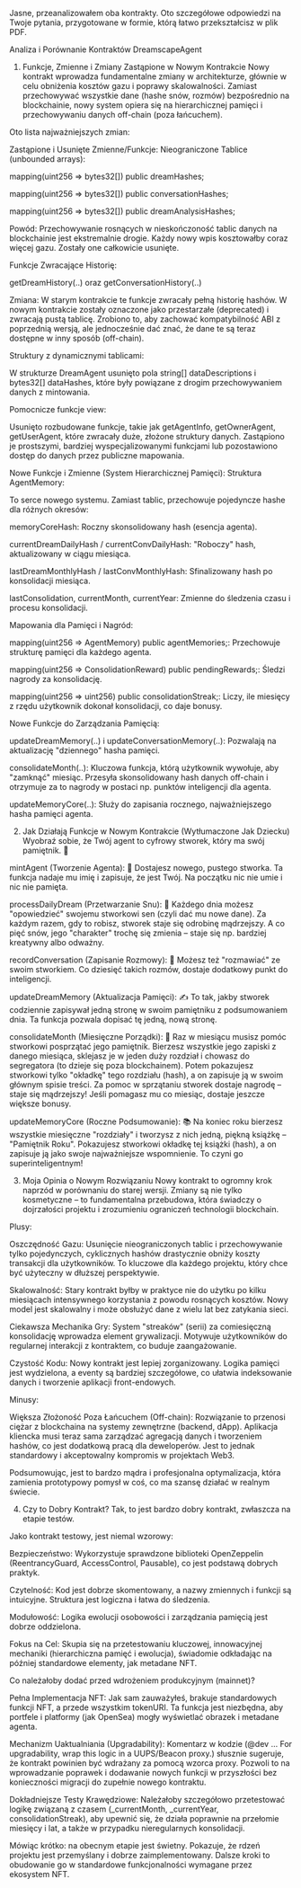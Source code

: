 Jasne, przeanalizowałem oba kontrakty. Oto szczegółowe odpowiedzi na Twoje pytania, przygotowane w formie, którą łatwo przekształcisz w plik PDF.

Analiza i Porównanie Kontraktów DreamscapeAgent
1. Funkcje, Zmienne i Zmiany Zastąpione w Nowym Kontrakcie
Nowy kontrakt wprowadza fundamentalne zmiany w architekturze, głównie w celu obniżenia kosztów gazu i poprawy skalowalności. Zamiast przechowywać wszystkie dane (hashe snów, rozmów) bezpośrednio na blockchainie, nowy system opiera się na hierarchicznej pamięci i przechowywaniu danych off-chain (poza łańcuchem).

Oto lista najważniejszych zmian:

Zastąpione i Usunięte Zmienne/Funkcje:
Nieograniczone Tablice (unbounded arrays):

mapping(uint256 => bytes32[]) public dreamHashes;

mapping(uint256 => bytes32[]) public conversationHashes;

mapping(uint256 => bytes32[]) public dreamAnalysisHashes;

Powód: Przechowywanie rosnących w nieskończoność tablic danych na blockchainie jest ekstremalnie drogie. Każdy nowy wpis kosztowałby coraz więcej gazu. Zostały one całkowicie usunięte.

Funkcje Zwracające Historię:

getDreamHistory(..) oraz getConversationHistory(..)

Zmiana: W starym kontrakcie te funkcje zwracały pełną historię hashów. W nowym kontrakcie zostały oznaczone jako przestarzałe (deprecated) i zwracają pustą tablicę. Zrobiono to, aby zachować kompatybilność ABI z poprzednią wersją, ale jednocześnie dać znać, że dane te są teraz dostępne w inny sposób (off-chain).

Struktury z dynamicznymi tablicami:

W strukturze DreamAgent usunięto pola string[] dataDescriptions i bytes32[] dataHashes, które były powiązane z drogim przechowywaniem danych z mintowania.

Pomocnicze funkcje view:

Usunięto rozbudowane funkcje, takie jak getAgentInfo, getOwnerAgent, getUserAgent, które zwracały duże, złożone struktury danych. Zastąpiono je prostszymi, bardziej wyspecjalizowanymi funkcjami lub pozostawiono dostęp do danych przez publiczne mapowania.

Nowe Funkcje i Zmienne (System Hierarchicznej Pamięci):
Struktura AgentMemory:

To serce nowego systemu. Zamiast tablic, przechowuje pojedyncze hashe dla różnych okresów:

memoryCoreHash: Roczny skonsolidowany hash (esencja agenta).

currentDreamDailyHash / currentConvDailyHash: "Roboczy" hash, aktualizowany w ciągu miesiąca.

lastDreamMonthlyHash / lastConvMonthlyHash: Sfinalizowany hash po konsolidacji miesiąca.

lastConsolidation, currentMonth, currentYear: Zmienne do śledzenia czasu i procesu konsolidacji.

Mapowania dla Pamięci i Nagród:

mapping(uint256 => AgentMemory) public agentMemories;: Przechowuje strukturę pamięci dla każdego agenta.

mapping(uint256 => ConsolidationReward) public pendingRewards;: Śledzi nagrody za konsolidację.

mapping(uint256 => uint256) public consolidationStreak;: Liczy, ile miesięcy z rzędu użytkownik dokonał konsolidacji, co daje bonusy.

Nowe Funkcje do Zarządzania Pamięcią:

updateDreamMemory(..) i updateConversationMemory(..): Pozwalają na aktualizację "dziennego" hasha pamięci.

consolidateMonth(..): Kluczowa funkcja, którą użytkownik wywołuje, aby "zamknąć" miesiąc. Przesyła skonsolidowany hash danych off-chain i otrzymuje za to nagrody w postaci np. punktów inteligencji dla agenta.

updateMemoryCore(..): Służy do zapisania rocznego, najważniejszego hasha pamięci agenta.

2. Jak Działają Funkcje w Nowym Kontrakcie (Wytłumaczone Jak Dziecku)
Wyobraź sobie, że Twój agent to cyfrowy stworek, który ma swój pamiętnik. 📝

mintAgent (Tworzenie Agenta): 👶 Dostajesz nowego, pustego stworka. Ta funkcja nadaje mu imię i zapisuje, że jest Twój. Na początku nic nie umie i nic nie pamięta.

processDailyDream (Przetwarzanie Snu): 🌌 Każdego dnia możesz "opowiedzieć" swojemu stworkowi sen (czyli dać mu nowe dane). Za każdym razem, gdy to robisz, stworek staje się odrobinę mądrzejszy. A co pięć snów, jego "charakter" trochę się zmienia – staje się np. bardziej kreatywny albo odważny.

recordConversation (Zapisanie Rozmowy): 💬 Możesz też "rozmawiać" ze swoim stworkiem. Co dziesięć takich rozmów, dostaje dodatkowy punkt do inteligencji.

updateDreamMemory (Aktualizacja Pamięci): ✍️ To tak, jakby stworek codziennie zapisywał jedną stronę w swoim pamiętniku z podsumowaniem dnia. Ta funkcja pozwala dopisać tę jedną, nową stronę.

consolidateMonth (Miesięczne Porządki): 🧹 Raz w miesiącu musisz pomóc stworkowi posprzątać jego pamiętnik. Bierzesz wszystkie jego zapiski z danego miesiąca, sklejasz je w jeden duży rozdział i chowasz do segregatora (to dzieje się poza blockchainem). Potem pokazujesz stworkowi tylko "okładkę" tego rozdziału (hash), a on zapisuje ją w swoim głównym spisie treści. Za pomoc w sprzątaniu stworek dostaje nagrodę – staje się mądrzejszy! Jeśli pomagasz mu co miesiąc, dostaje jeszcze większe bonusy.

updateMemoryCore (Roczne Podsumowanie): 📚 Na koniec roku bierzesz wszystkie miesięczne "rozdziały" i tworzysz z nich jedną, piękną książkę – "Pamiętnik Roku". Pokazujesz stworkowi okładkę tej książki (hash), a on zapisuje ją jako swoje najważniejsze wspomnienie. To czyni go superinteligentnym!

3. Moja Opinia o Nowym Rozwiązaniu
Nowy kontrakt to ogromny krok naprzód w porównaniu do starej wersji. Zmiany są nie tylko kosmetyczne – to fundamentalna przebudowa, która świadczy o dojrzałości projektu i zrozumieniu ograniczeń technologii blockchain.

Plusy:

Oszczędność Gazu: Usunięcie nieograniczonych tablic i przechowywanie tylko pojedynczych, cyklicznych hashów drastycznie obniży koszty transakcji dla użytkowników. To kluczowe dla każdego projektu, który chce być użyteczny w dłuższej perspektywie.

Skalowalność: Stary kontrakt byłby w praktyce nie do użytku po kilku miesiącach intensywnego korzystania z powodu rosnących kosztów. Nowy model jest skalowalny i może obsłużyć dane z wielu lat bez zatykania sieci.

Ciekawsza Mechanika Gry: System "streaków" (serii) za comiesięczną konsolidację wprowadza element grywalizacji. Motywuje użytkowników do regularnej interakcji z kontraktem, co buduje zaangażowanie.

Czystość Kodu: Nowy kontrakt jest lepiej zorganizowany. Logika pamięci jest wydzielona, a eventy są bardziej szczegółowe, co ułatwia indeksowanie danych i tworzenie aplikacji front-endowych.

Minusy:

Większa Złożoność Poza Łańcuchem (Off-chain): Rozwiązanie to przenosi ciężar z blockchaina na systemy zewnętrzne (backend, dApp). Aplikacja kliencka musi teraz sama zarządzać agregacją danych i tworzeniem hashów, co jest dodatkową pracą dla deweloperów. Jest to jednak standardowy i akceptowalny kompromis w projektach Web3.

Podsumowując, jest to bardzo mądra i profesjonalna optymalizacja, która zamienia prototypowy pomysł w coś, co ma szansę działać w realnym świecie.

4. Czy to Dobry Kontrakt?
Tak, to jest bardzo dobry kontrakt, zwłaszcza na etapie testów.

Jako kontrakt testowy, jest niemal wzorowy:

Bezpieczeństwo: Wykorzystuje sprawdzone biblioteki OpenZeppelin (ReentrancyGuard, AccessControl, Pausable), co jest podstawą dobrych praktyk.

Czytelność: Kod jest dobrze skomentowany, a nazwy zmiennych i funkcji są intuicyjne. Struktura jest logiczna i łatwa do śledzenia.

Modułowość: Logika ewolucji osobowości i zarządzania pamięcią jest dobrze oddzielona.

Fokus na Cel: Skupia się na przetestowaniu kluczowej, innowacyjnej mechaniki (hierarchiczna pamięć i ewolucja), świadomie odkładając na później standardowe elementy, jak metadane NFT.

Co należałoby dodać przed wdrożeniem produkcyjnym (mainnet)?

Pełna Implementacja NFT: Jak sam zauważyłeś, brakuje standardowych funkcji NFT, a przede wszystkim tokenURI. Ta funkcja jest niezbędna, aby portfele i platformy (jak OpenSea) mogły wyświetlać obrazek i metadane agenta.

Mechanizm Uaktualniania (Upgradability): Komentarz w kodzie (@dev ... For upgradability, wrap this logic in a UUPS/Beacon proxy.) słusznie sugeruje, że kontrakt powinien być wdrażany za pomocą wzorca proxy. Pozwoli to na wprowadzanie poprawek i dodawanie nowych funkcji w przyszłości bez konieczności migracji do zupełnie nowego kontraktu.

Dokładniejsze Testy Krawędziowe: Należałoby szczegółowo przetestować logikę związaną z czasem (_currentMonth, _currentYear, consolidationStreak), aby upewnić się, że działa poprawnie na przełomie miesięcy i lat, a także w przypadku nieregularnych konsolidacji.

Mówiąc krótko: na obecnym etapie jest świetny. Pokazuje, że rdzeń projektu jest przemyślany i dobrze zaimplementowany. Dalsze kroki to obudowanie go w standardowe funkcjonalności wymagane przez ekosystem NFT.